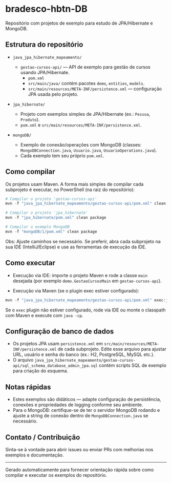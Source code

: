 # bradesco-hbtn-DB

Repositório com projetos de exemplo para estudo de JPA/Hibernate e MongoDB.

## Estrutura do repositório

- `java_jpa_hibernate_mapeamento/`
  - `gestao-cursos-api/` — API de exemplo para gestão de cursos usando JPA/Hibernate.
    - `pom.xml`
    - `src/main/java/` contém pacotes `demo`, `entities`, `models`.
    - `src/main/resources/META-INF/persistence.xml` — configuração JPA usada pelo projeto.

- `jpa_hibernate/`
  - Projeto com exemplos simples de JPA/Hibernate (ex.: `Pessoa`, `Produto`).
  - `pom.xml` e `src/main/resources/META-INF/persistence.xml`.

- `mongoDB/`
  - Exemplo de conexão/operações com MongoDB (classes: `MongoDBConnection.java`, `Usuario.java`, `UsuarioOperations.java`).
  - Cada exemplo tem seu próprio `pom.xml`.

## Como compilar

Os projetos usam Maven. A forma mais simples de compilar cada subprojeto é executar, no PowerShell (na raiz do repositório):

```powershell
# Compilar o projeto 'gestao-cursos-api'
mvn -f "java_jpa_hibernate_mapeamento/gestao-cursos-api/pom.xml" clean package

# Compilar o projeto 'jpa_hibernate'
mvn -f "jpa_hibernate/pom.xml" clean package

# Compilar o exemplo MongoDB
mvn -f "mongoDB/1/pom.xml" clean package
```

Obs: Ajuste caminhos se necessário. Se preferir, abra cada subprojeto na sua IDE (IntelliJ/Eclipse) e use as ferramentas de execução da IDE.

## Como executar

- Execução via IDE: importe o projeto Maven e rode a classe `main` desejada (por exemplo `demo.GestaoCursosMain` em `gestao-cursos-api`).

- Execução via Maven (se o plugin exec estiver configurado):

```powershell
mvn -f "java_jpa_hibernate_mapeamento/gestao-cursos-api/pom.xml" exec:java -Dexec.mainClass="demo.GestaoCursosMain"
```

Se o `exec` plugin não estiver configurado, rode via IDE ou monte o classpath com Maven e execute com `java -cp`.

## Configuração de banco de dados

- Os projetos JPA usam `persistence.xml` em `src/main/resources/META-INF/persistence.xml` de cada subprojeto. Edite esse arquivo para ajustar URL, usuário e senha do banco (ex.: H2, PostgreSQL, MySQL etc.).
- O arquivo `java_jpa_hibernate_mapeamento/gestao-cursos-api/sql_schema_database_admin_jpa.sql` contém scripts SQL de exemplo para criação do esquema.

## Notas rápidas

- Estes exemplos são didáticos — adapte configuração de persistência, conexões e propriedades de logging conforme seu ambiente.
- Para o MongoDB: certifique-se de ter o servidor MongoDB rodando e ajuste a string de conexão dentro de `MongoDBConnection.java` se necessário.

## Contato / Contribuição

Sinta-se à vontade para abrir issues ou enviar PRs com melhorias nos exemplos e documentação.

---
Gerado automaticamente para fornecer orientação rápida sobre como compilar e executar os exemplos do repositório.
